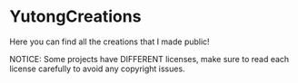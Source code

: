 # YutongCreations

Here you can find all the creations that I made public!

NOTICE: Some projects have DIFFERENT licenses, make sure to read each license carefully to avoid any copyright issues.
